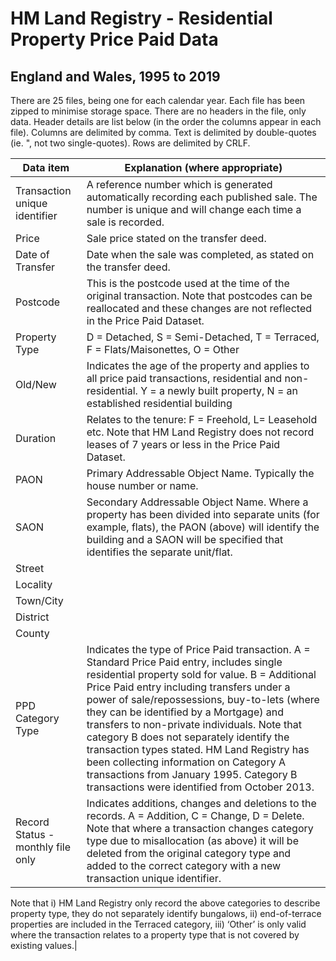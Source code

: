 # HM Land Registry - Residential Property Price Paid Data
## England and Wales, 1995 to 2019
There are 25 files, being one for each calendar year. 
Each file has been zipped to minimise storage space. 
There are no headers in the file, only data. 
Header details are list below (in the order the columns appear in each file). 
Columns are delimited by comma. 
Text is delimited by double-quotes (ie. ", not two single-quotes). 
Rows are delimited by CRLF. 


|Data item|Explanation (where appropriate)|
|---------|-------------------------------|
|Transaction unique identifier	|A reference number which is generated automatically recording each published sale. The number is unique and will change each time a sale is recorded.|
|Price	|Sale price stated on the transfer deed.|
|Date of Transfer	|Date when the sale was completed, as stated on the transfer deed.|
|Postcode	|This is the postcode used at the time of the original transaction. Note that postcodes can be reallocated and these changes are not reflected in the Price Paid Dataset.|
|Property Type	|D = Detached, S = Semi-Detached, T = Terraced, F = Flats/Maisonettes, O = Other| 
|Old/New	|Indicates the age of the property and applies to all price paid transactions, residential and non-residential. Y = a newly built property, N = an established residential building|
|Duration	|Relates to the tenure: F = Freehold, L= Leasehold etc. Note that HM Land Registry does not record leases of 7 years or less in the Price Paid Dataset.|
|PAON	|Primary Addressable Object Name. Typically the house number or name.|
|SAON	|Secondary Addressable Object Name. Where a property has been divided into separate units (for example, flats), the PAON (above) will identify the building and a SAON will be specified that identifies the separate unit/flat.|
|Street	 ||
|Locality	 ||
|Town/City	 ||
|District	 ||
|County	 ||
|PPD Category Type	|Indicates the type of Price Paid transaction. A = Standard Price Paid entry, includes single residential property sold for value. B = Additional Price Paid entry including transfers under a power of sale/repossessions, buy-to-lets (where they can be identified by a Mortgage) and transfers to non-private individuals. Note that category B does not separately identify the transaction types stated. HM Land Registry has been collecting information on Category A transactions from January 1995. Category B transactions were identified from October 2013.|
|Record Status - monthly file only	|Indicates additions, changes and deletions to the records. A = Addition, C = Change, D = Delete. Note that where a transaction changes category type due to misallocation (as above) it will be deleted from the original category type and added to the correct category with a new transaction unique identifier.|

Note that i) HM Land Registry only record the above categories to describe property type, they do not separately identify bungalows, ii) end-of-terrace properties are included in the Terraced category, iii) ‘Other’ is only valid where the transaction relates to a property type that is not covered by existing values.|
